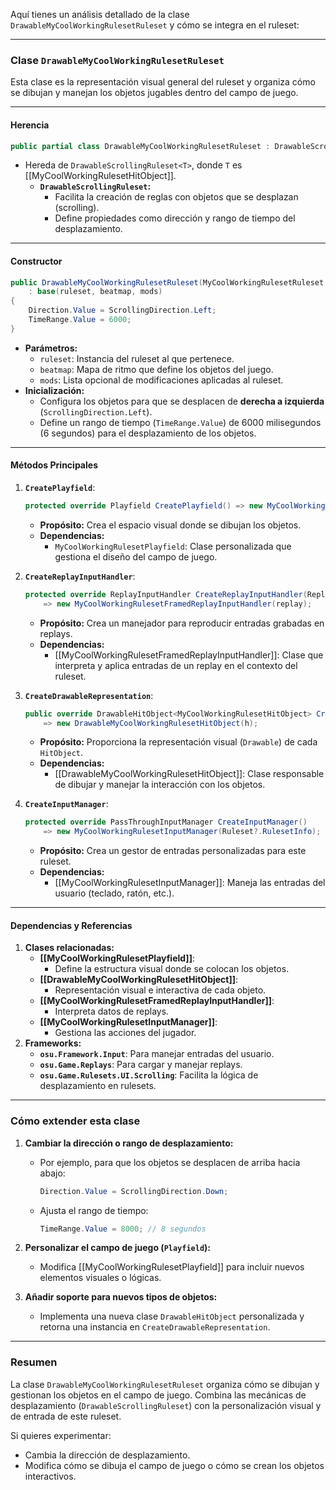 Aquí tienes un análisis detallado de la clase `DrawableMyCoolWorkingRulesetRuleset` y cómo se integra en el ruleset:

---

### **Clase `DrawableMyCoolWorkingRulesetRuleset`**

Esta clase es la representación visual general del ruleset y organiza cómo se dibujan y manejan los objetos jugables dentro del campo de juego.

---

#### **Herencia**

```csharp
public partial class DrawableMyCoolWorkingRulesetRuleset : DrawableScrollingRuleset<MyCoolWorkingRulesetHitObject>
```

- Hereda de `DrawableScrollingRuleset<T>`, donde `T` es [[MyCoolWorkingRulesetHitObject]].
    - **`DrawableScrollingRuleset`:**
        - Facilita la creación de reglas con objetos que se desplazan (scrolling).
        - Define propiedades como dirección y rango de tiempo del desplazamiento.

---

#### **Constructor**

```csharp
public DrawableMyCoolWorkingRulesetRuleset(MyCoolWorkingRulesetRuleset ruleset, IBeatmap beatmap, IReadOnlyList<Mod> mods = null)
    : base(ruleset, beatmap, mods)
{
    Direction.Value = ScrollingDirection.Left;
    TimeRange.Value = 6000;
}
```

- **Parámetros:**
    - `ruleset`: Instancia del ruleset al que pertenece.
    - `beatmap`: Mapa de ritmo que define los objetos del juego.
    - `mods`: Lista opcional de modificaciones aplicadas al ruleset.
- **Inicialización:**
    - Configura los objetos para que se desplacen de **derecha a izquierda** (`ScrollingDirection.Left`).
    - Define un rango de tiempo (`TimeRange.Value`) de 6000 milisegundos (6 segundos) para el desplazamiento de los objetos.

---

#### **Métodos Principales**

1. **`CreatePlayfield`**:
    
    ```csharp
    protected override Playfield CreatePlayfield() => new MyCoolWorkingRulesetPlayfield();
    ```
    
    - **Propósito:** Crea el espacio visual donde se dibujan los objetos.
    - **Dependencias:**
        - `MyCoolWorkingRulesetPlayfield`: Clase personalizada que gestiona el diseño del campo de juego.
2. **`CreateReplayInputHandler`**:
    
    ```csharp
    protected override ReplayInputHandler CreateReplayInputHandler(Replay replay) 
        => new MyCoolWorkingRulesetFramedReplayInputHandler(replay);
    ```
    
    - **Propósito:** Crea un manejador para reproducir entradas grabadas en replays.
    - **Dependencias:**
        - [[MyCoolWorkingRulesetFramedReplayInputHandler]]: Clase que interpreta y aplica entradas de un replay en el contexto del ruleset.
3. **`CreateDrawableRepresentation`**:
    
    ```csharp
    public override DrawableHitObject<MyCoolWorkingRulesetHitObject> CreateDrawableRepresentation(MyCoolWorkingRulesetHitObject h) 
        => new DrawableMyCoolWorkingRulesetHitObject(h);
    ```
    
    - **Propósito:** Proporciona la representación visual (`Drawable`) de cada `HitObject`.
    - **Dependencias:**
        - [[DrawableMyCoolWorkingRulesetHitObject]]: Clase responsable de dibujar y manejar la interacción con los objetos.
4. **`CreateInputManager`**:
    
    ```csharp
    protected override PassThroughInputManager CreateInputManager() 
        => new MyCoolWorkingRulesetInputManager(Ruleset?.RulesetInfo);
    ```
    
    - **Propósito:** Crea un gestor de entradas personalizadas para este ruleset.
    - **Dependencias:**
        - [[MyCoolWorkingRulesetInputManager]]: Maneja las entradas del usuario (teclado, ratón, etc.).

---

#### **Dependencias y Referencias**

1. **Clases relacionadas:**
    - **[[MyCoolWorkingRulesetPlayfield]]**:
        - Define la estructura visual donde se colocan los objetos.
    - **[[DrawableMyCoolWorkingRulesetHitObject]]**:
        - Representación visual e interactiva de cada objeto.
    - **[[MyCoolWorkingRulesetFramedReplayInputHandler]]**:
        - Interpreta datos de replays.
    - **[[MyCoolWorkingRulesetInputManager]]**:
        - Gestiona las acciones del jugador.
2. **Frameworks:**
    - **`osu.Framework.Input`**: Para manejar entradas del usuario.
    - **`osu.Game.Replays`**: Para cargar y manejar replays.
    - **`osu.Game.Rulesets.UI.Scrolling`**: Facilita la lógica de desplazamiento en rulesets.

---

### **Cómo extender esta clase**

1. **Cambiar la dirección o rango de desplazamiento:**
    
    - Por ejemplo, para que los objetos se desplacen de arriba hacia abajo:
        
        ```csharp
        Direction.Value = ScrollingDirection.Down;
        ```
        
    - Ajusta el rango de tiempo:
        
        ```csharp
        TimeRange.Value = 8000; // 8 segundos
        ```
        
2. **Personalizar el campo de juego (`Playfield`):**
    
    - Modifica [[MyCoolWorkingRulesetPlayfield]] para incluir nuevos elementos visuales o lógicas.
3. **Añadir soporte para nuevos tipos de objetos:**
    
    - Implementa una nueva clase `DrawableHitObject` personalizada y retorna una instancia en `CreateDrawableRepresentation`.

---

### **Resumen**

La clase `DrawableMyCoolWorkingRulesetRuleset` organiza cómo se dibujan y gestionan los objetos en el campo de juego. Combina las mecánicas de desplazamiento (`DrawableScrollingRuleset`) con la personalización visual y de entrada de este ruleset.

Si quieres experimentar:

- Cambia la dirección de desplazamiento.
- Modifica cómo se dibuja el campo de juego o cómo se crean los objetos interactivos.